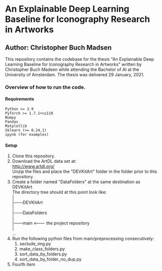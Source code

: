 # An Explainable Deep Learning Baseline for Iconography Research in Artworks
## Author: Christopher Buch Madsen

This repository contains the codebase for the thesis "An Explainable Deep Learning Baseline for Iconography Research in Artworks" written by Christopher Buch Madsen while attending the Bachelor of AI at the University of Amsterdam. The thesis was delivered 29 January, 2021.

### Overview of how to run the code.

#### Requirements
    Python >= 3.9
    PyTorch >= 1.7.1+cu110
    Numpy
    Pandas
    Matplotlib
    Sklearn (>= 0.24.1)
    ipynb (for examples)
    
#### Setup
1. Clone this repository.
2. Download the ArtDL data set at: <br/>
http://www.artdl.org/ <br/>
Unzip the files and place the "DEVKitArt" folder in the folder prior to this repository.
3. Create a folder named "DataFolders" at the same destination as DEVKitArt <br/>
The directory tree should at this point look like: <br/>
| <br/>
|───DEVKitArt <br/>
| <br/>
|───DataFolders <br/>
| <br/>
|───main    <--- the project repository <br/>
| <br/>
...
4. Run the following python files from main/preprocessing consecutively:
    1. seclude_img.py
    2. make_class_folders.py
    3. sort_data_by_folders.py
    4. sort_data_by_folder_no_dup.py
5. Fourth item
